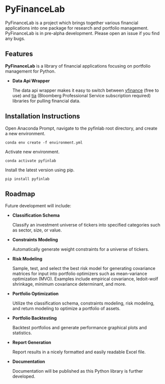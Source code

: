 # PyFinanceLab

PyFinanceLab is a project which brings together various financial applications into one package for research and portfolio management. PyFinanceLab is in pre-alpha development. Please open an issue if you find any bugs. 



## Features

**PyFinanceLab** is a library of financial applications focusing on portfolio management for Python. 

* **Data Api Wrapper**
    
    The data api wrapper makes it easy to switch between [yfinance](https://github.com/ranaroussi/yfinance) (free to use) and [tia](https://github.com/PaulMest/tia) (Bloomberg Professional Service subscription required) libraries for pulling financial data. 
    



## Installation Instructions

Open Anaconda Prompt, navigate to the pyfinlab root directory, and create a new environment. 

`conda env create -f environment.yml`

Activate new environment. 

`conda activate pyfinlab`

Install the latest version using pip. 

`pip install pyfinlab`




## Roadmap

Future development will include:

* **Classification Schema**

    Classify an investment universe of tickers into specified categories such as sector, size, or value. 

* **Constraints Modeling**

    Automatically generate weight constraints for a universe of tickers. 

* **Risk Modeling**

    Sample, test, and select the best risk model for generating covariance matrices for input into portfolio optimizers such as mean-variance optimization (MVO). Examples           include empirical covariance, ledoit-wolf shrinkage, minimum covariance determinant, and more.  

* **Portfolio Optimization**

    Utilize the classification schema, constraints modeling, risk modeling, and return modeling to optimize a portfolio of assets. 
    
* **Portfolio Backtesting**

    Backtest portfolios and generate performance graphical plots and statistics. 

* **Report Generation**

    Report results in a nicely formatted and easily readable Excel file. 
    
* **Documentation**

    Documentation will be published as this Python library is further developed. 

